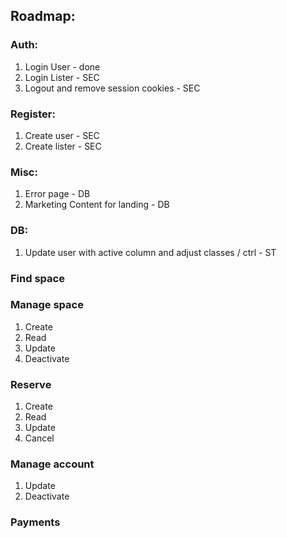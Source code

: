 ## Roadmap:

### Auth:
1. Login User - done
2. Login Lister - SEC
3. Logout and remove session cookies - SEC

### Register:
1. Create user - SEC
2. Create lister - SEC

### Misc:
1. Error page - DB
2. Marketing Content for landing - DB

### DB:
1. Update user with active column and adjust classes / ctrl - ST

### Find space

### Manage space
1. Create
2. Read
3. Update
4. Deactivate

### Reserve
1. Create
2. Read
3. Update
4. Cancel

### Manage account
1. Update
2. Deactivate

### Payments
